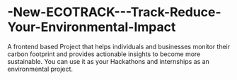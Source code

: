 # -New-ECOTRACK---Track-Reduce-Your-Environmental-Impact
A frontend based Project that helps individuals and businesses monitor their carbon footprint and provides actionable insights to become more sustainable. You can use it as your Hackathons and internships as an environmental project.
